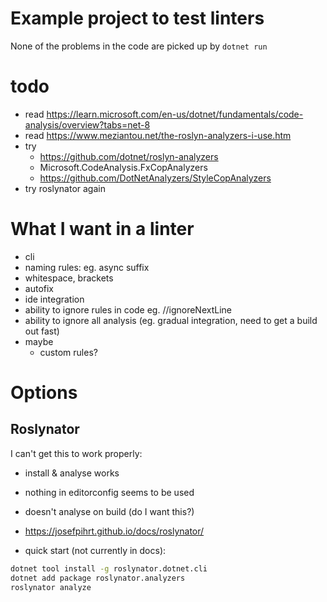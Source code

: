 # Example project to test linters

None of the problems in the code are picked up by `dotnet run`

# todo
- read https://learn.microsoft.com/en-us/dotnet/fundamentals/code-analysis/overview?tabs=net-8
- read https://www.meziantou.net/the-roslyn-analyzers-i-use.htm
- try
    - https://github.com/dotnet/roslyn-analyzers
    - Microsoft.CodeAnalysis.FxCopAnalyzers
    - https://github.com/DotNetAnalyzers/StyleCopAnalyzers
- try roslynator again

# What I want in a linter
- cli
- naming rules: eg. async suffix
- whitespace, brackets
- autofix
- ide integration
- ability to ignore rules in code eg. //ignoreNextLine
- ability to ignore all analysis (eg. gradual integration, need to get a build
  out fast)
- maybe
    - custom rules?

# Options
## Roslynator
I can't get this to work properly:
- install & analyse works
- nothing in editorconfig seems to be used
- doesn't analyse on build (do I want this?)

- https://josefpihrt.github.io/docs/roslynator/
- quick start (not currently in docs):
```sh
dotnet tool install -g roslynator.dotnet.cli
dotnet add package roslynator.analyzers
roslynator analyze
```
